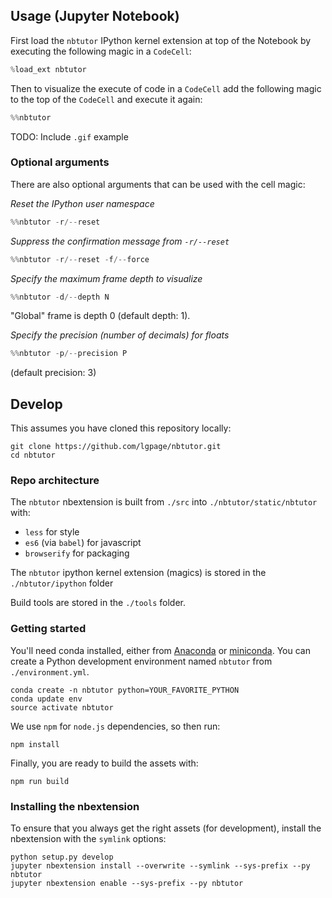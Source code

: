
## Usage (Jupyter Notebook)
First load the `nbtutor` IPython kernel extension at top of the Notebook by
executing the following magic in a `CodeCell`:
```python
%load_ext nbtutor
```

Then to visualize the execute of code in a `CodeCell` add the following
magic to the top of the `CodeCell` and execute it again:
```python
%%nbtutor
```

TODO: Include `.gif` example

### Optional arguments
There are also optional arguments that can be used with the cell magic:

*Reset the IPython user namespace*
```python
%%nbtutor -r/--reset
```

*Suppress the confirmation message from `-r/--reset`*
```python
%%nbtutor -r/--reset -f/--force
```

*Specify the maximum frame depth to visualize*
```python
%%nbtutor -d/--depth N
```
"Global" frame is depth 0 (default depth: 1).

*Specify the precision (number of decimals) for floats*
```python
%%nbtutor -p/--precision P
```
(default precision: 3)


## Develop
This assumes you have cloned this repository locally:
```shell
git clone https://github.com/lgpage/nbtutor.git
cd nbtutor
```

### Repo architecture
The `nbtutor` nbextension is built from `./src` into
`./nbtutor/static/nbtutor` with:
- `less` for style
- `es6` (via `babel`) for javascript
- `browserify` for packaging

The `nbtutor` ipython kernel extension (magics) is stored in the
`./nbtutor/ipython` folder

Build tools are stored in the `./tools` folder.


### Getting started
You'll need conda installed, either from
[Anaconda](https://www.continuum.io/downloads) or
[miniconda](http://conda.pydata.org/miniconda.html).
You can create a Python development environment named `nbtutor` from
`./environment.yml`.

```shell
conda create -n nbtutor python=YOUR_FAVORITE_PYTHON
conda update env
source activate nbtutor
```

We use `npm` for `node.js` dependencies, so then run:
```shell
npm install
```

Finally, you are ready to build the assets with:
```shell
npm run build
```


### Installing the nbextension
To ensure that you always get the right assets (for development), install
the nbextension with the `symlink` options:
```shell
python setup.py develop
jupyter nbextension install --overwrite --symlink --sys-prefix --py nbtutor
jupyter nbextension enable --sys-prefix --py nbtutor
```

